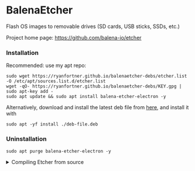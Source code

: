 # BalenaEtcher
Flash OS images to removable drives (SD cards, USB sticks, SSDs, etc.)

Project home page: https://github.com/balena-io/etcher

### Installation
Recommended: use my apt repo:
```
sudo wget https://ryanfortner.github.io/balenaetcher-debs/etcher.list -O /etc/apt/sources.list.d/etcher.list
wget -qO- https://ryanfortner.github.io/balenaetcher-debs/KEY.gpg | sudo apt-key add -
sudo apt update && sudo apt install balena-etcher-electron -y
```
Alternatively, download and install the latest deb file from [here](https://github.com/Itai-Nelken/Etcher-arm-32-64/releases/latest), and install it with
```
sudo apt -yf install ./deb-file.deb
```

### Uninstallation
```
sudo apt purge balena-etcher-electron -y
```

<details>
<summary> Compiling Etcher from source </summary>
**CAUTION: Don't do this if you don't have any experience with compiling things on Linux...**

## Compiling and Packaging for armv7 / arm64 / aarch64 - Ubuntu / Debian

After trying many different build combinations, including writing my own packaging script, I have found the following to be the most reliable and consistent method of building Etcher. This method has been tested on a fresh install of Raspbian Buster on a Raspberry Pi 4.
Also tested on arm64 / aarch64 Ubuntu 16.04 / 19.10

**Build Instructions**
1. Install build dependencies.  
```
sudo apt-get install -y git python gcc g++ ruby-dev make libx11-dev libxkbfile-dev fakeroot rpm libsecret-1-dev jq python2.7-dev python-pip python-setuptools libudev-dev
sudo gem install fpm -v 1.10.2 --no-document #note: must be v1.10.2 NOT v1.11.0
#Install nvm manager:
curl -o- https://raw.githubusercontent.com/nvm-sh/nvm/v0.37.2/install.sh | bash || error "Failed to install nvm!"
export NVM_DIR="$HOME/.nvm"
[ -s "$NVM_DIR/nvm.sh" ] && \. "$NVM_DIR/nvm.sh"  # This loads nvm
[ -s "$NVM_DIR/bash_completion" ] && \. "$NVM_DIR/bash_completion"  # This loads nvm bash_completion
#patch nvm script to forcibly use armhf
sed -i 's/^  nvm_echo "${NVM_ARCH}"/  NVM_ARCH=armv7l ; nvm_echo "${NVM_ARCH}"/g' "$NVM_DIR/nvm.sh"
#Install NodeJS:
nvm install --lts
```

2. Clone Repo and Checkout Release . 
```
git clone --recursive https://github.com/balena-io/etcher
cd etcher
git checkout v1.5.122
```

3. Install Requirements  
```
pip install -r requirements.txt
```

4. If using the Raspberry Pi 4, this step is required:
```
# 2gb ram model:
export NODE_OPTIONS="--max-old-space-size=1024"
# 4gb ram model (or higher):
export NODE_OPTIONS="--max-old-space-size=3072"
```
  
5. Setup and Install NPM Modules
```
make electron-develop
``` 
At this point you should be able to run a test of Etcher with -
```
npm start
```

6. Patch Build Files 
```
# disable tiffutil in the Makefile as this is a Mac only app and will cause the build to fail
sed -i 's/tiffutil/#tiffutil/g' Makefile 
# restrict output to .deb package only to save build time
sed -i 's/TARGETS="deb rpm appimage"/TARGETS="deb"/g' scripts/resin/electron/build.sh
```

7. Build and Package 
```
# use USE_SYSTEM_FPM="true" to force the use of the installed FPM version
USE_SYSTEM_FPM="true" make electron-build 
```

8. Install Package 
```
#  *.deb package will be in /etcher/dist/*
# filename will depend on which release version was checked out
sudo apt-get install ./dist/balena-etcher-electron_1.5.118+a1558116_armv7l.deb 
```
Note: You can ignore the `chmod: cannot access '/opt/balenaEtcher/chrome-sandbox': No such file or directory` warning. It is caused by the `postinst` file and is only relevant for electron versions 5+.

</details>

